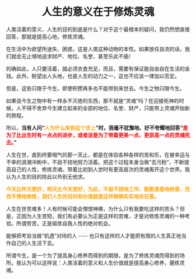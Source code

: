 <h1 align=center>人生的意义在于修炼灵魂</h1>

人类活着的意义、人生的目的到底是什么？对于这个最根本的疑问，我仍然想直接回答，那就是提高心地，修炼灵魂。

在生活中为欲望所迷失、困惑，这是人类这种动物的本性。如果放任自流的话，我们就会无止境地追求财产、地位、名誉，甚至乐此不疲/

的确如此，人只要活着，就必须衣食充足，而且，需要有保证能自由自在生活的金钱。此外，盼望出人头地，也是人生的动力之一，这也不应该一律加以否定。

但是，这些只限于今生，即使积攒再多也不能带到来世去。今生之物只限今生。

如果说今生之物中有一样永不灭绝的东西，那不就是“灵魂”吗？在迎接死神的时候，人不得不舍弃今生建立起来的全部的地位、名誉、财产，只能带上灵魂开始新的旅程。

所以，**当有人问“<font color=orange>人为什么来到这个世上</font>”时，我毫不犹豫地、好不夸耀地回答“<font color=red>是为了比出生时有一点点的进步，或者说是为了带着更美一点、更崇高一点的灵魂死去。</font>”**

人生在世，直到终要咽气的那一天止，都是在体验各种各样的苦和乐，在被幸运与不幸的浪潮冲刷中，不屈不挠地努力活着。把这个过程本身当做“去污粉”，不断提高自己的人性，修炼灵魂，带着比初到人世时有更高层次的灵魂离开这个世界。我认为人生的目的除此以外别无他求。

<font color=orange>**今天比昨天更好，明天比今天更好，为此，不屈不挠地工作、勤勤恳恳地经营、孜孜不倦地修炼，我们人生的目的和价值就是这样确确实实地存在着。**</font>

人生在世苦难多！人有时候可能会憎恨神佛，为什么只有我要吃这样的苦头？但是，正因为人生苦短，我们有必要认为正是这样的苦难，才是对修炼灵魂的一种考验。所谓劳苦，正是锻炼自我人性的绝对机会。

能够把考验当做“机遇”对待的人 ---- 也只有这样的人才能把有限的人生真正地当作自己的人生活下去。

所谓今生，是一个为了提高身心修养而得到的期限，是为了修炼灵魂而得到的场所。我认为可以这样说：人类活着的意义和人生价值就是提高身心修养，磨练灵魂。